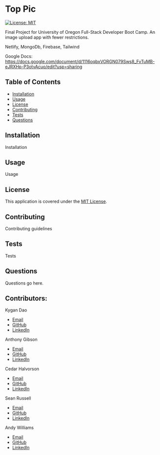 # Top Pic

[![License: MIT](https://img.shields.io/badge/License-MIT-yellow.svg)](https://opensource.org/licenses/MIT)

Final Project for University of Oregon Full-Stack Developer Boot Camp. An image upload app with fewer restrictions.

Netlify, MongoDb, Firebase, Tailwind

Google Docs: https://docs.google.com/document/d/1116oqbxVORGN079Sws8_FvTuMB-eJRXHp-P3otvAcuo/edit?usp=sharing

## Table of Contents

- [Installation](#installation)
- [Usage](#usage)
- [License](#license)
- [Contributing](#contributing)
- [Tests](#tests)
- [Questions](#questions)

## Installation

Installation

## Usage

Usage

## License

This application is covered under the [MIT License](https://opensource.org/licenses/MIT).

## Contributing

Contributing guidelines

## Tests

Tests

## Questions

Questions go here.

## Contributors:

Kygan Dao

- [Email](mailto:kygandao23@gmail.com)
- [GitHub](https://github.com/Kygandao)
- [LinkedIn](https://www.linkedin.com/in/kygan-dao-7a1893209/)

Anthony Gibson

- [Email](mailto:gibsona475@gmail.com)
- [GitHub](https://github.com/gibsona475)
- [LinkedIn](https://www.linkedin.com/in/anthony-gibson-aaa7aa157/)

Cedar Halvorson

- [Email](mailto:cedarhalvorson@gmail.com)
- [GitHub](https://github.com/CedarHalvosrson)
- [LinkedIn](https://www.linkedin.com/in/cedar-halvorson-10791020a/)

Sean Russell

- [Email](mailto:emailseanrussell@gmail.com)
- [GitHub](https://github.com/SeanRussell-GitHub)
- [LinkedIn](https://www.linkedin.com/in/sean-russell-32880a210/)

Andy Williams

- [Email](mailto:awilliamscoding@gmail.com)
- [GitHub](https://github.com/andycwilliams)
- [LinkedIn](https://www.linkedin.com/in/andrewcharleswilliams/)
